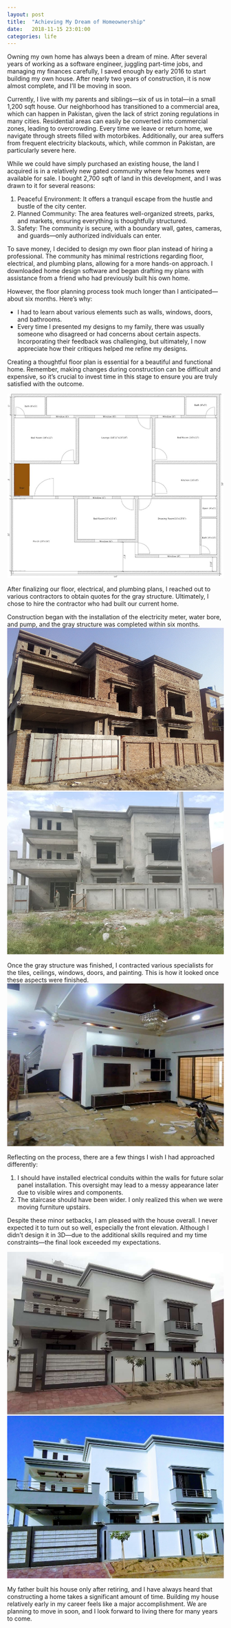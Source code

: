 ```yaml
---
layout: post
title:  "Achieving My Dream of Homeownership"
date:   2018-11-15 23:01:00
categories: life
---
```

Owning my own home has always been a dream of mine. After several years of working as a software engineer, juggling part-time jobs, and managing my finances carefully, I saved enough by early 2016 to start building my own house. After nearly two years of construction, it is now almost complete, and I’ll be moving in soon.

Currently, I live with my parents and siblings—six of us in total—in a small 1,200 sqft house. Our neighborhood has transitioned to a commercial area, which can happen in Pakistan, given the lack of strict zoning regulations in many cities. Residential areas can easily be converted into commercial zones, leading to overcrowding. Every time we leave or return home, we navigate through streets filled with motorbikes. Additionally, our area suffers from frequent electricity blackouts, which, while common in Pakistan, are particularly severe here.

While we could have simply purchased an existing house, the land I acquired is in a relatively new gated community where few homes were available for sale. I bought 2,700 sqft of land in this development, and I was drawn to it for several reasons:

1. Peaceful Environment: It offers a tranquil escape from the hustle and bustle of the city center.
2. Planned Community: The area features well-organized streets, parks, and markets, ensuring everything is thoughtfully structured.
3. Safety: The community is secure, with a boundary wall, gates, cameras, and guards—only authorized individuals can enter.

To save money, I decided to design my own floor plan instead of hiring a professional. The community has minimal restrictions regarding floor, electrical, and plumbing plans, allowing for a more hands-on approach. I downloaded home design software and began drafting my plans with assistance from a friend who had previously built his own home.

However, the floor planning process took much longer than I anticipated—about six months. Here’s why:

- I had to learn about various elements such as walls, windows, doors, and bathrooms.
- Every time I presented my designs to my family, there was usually someone who disagreed or had concerns about certain aspects. Incorporating their feedback was challenging, but ultimately, I now appreciate how their critiques helped me refine my designs.

Creating a thoughtful floor plan is essential for a beautiful and functional home. Remember, making changes during construction can be difficult and expensive, so it’s crucial to invest time in this stage to ensure you are truly satisfied with the outcome.

<img src="/assets/img/posts/building-my-own-house/home-plan.jpeg" alt="My house plan" />

After finalizing our floor, electrical, and plumbing plans, I reached out to various contractors to obtain quotes for the gray structure. Ultimately, I chose to hire the contractor who had built our current home.

Construction began with the installation of the electricity meter, water bore, and pump, and the gray structure was completed within six months.
<img src="/assets/img/posts/building-my-own-house/img-1.jpeg" alt="My house's raw structure" />
<img src="/assets/img/posts/building-my-own-house/img-2.jpeg" alt="My house's gray structure" />


Once the gray structure was finished, I contracted various specialists for the tiles, ceilings, windows, doors, and painting. This is how it looked once these aspects were finished.
<img src="/assets/img/posts/building-my-own-house/img-5.jpeg" alt="My house's interior" />


Reflecting on the process, there are a few things I wish I had approached differently:

1. I should have installed electrical conduits within the walls for future solar panel installation. This oversight may lead to a messy appearance later due to visible wires and components.
2. The staircase should have been wider. I only realized this when we were moving furniture upstairs.

Despite these minor setbacks, I am pleased with the house overall. I never expected it to turn out so well, especially the front elevation. Although I didn’t design it in 3D—due to the additional skills required and my time constraints—the final look exceeded my expectations.

<img src="/assets/img/posts/building-my-own-house/img-3.jpeg" alt="My house's interior" />
<img src="/assets/img/posts/building-my-own-house/img-4.jpeg" alt="My house's interior" />

My father built his house only after retiring, and I have always heard that constructing a home takes a significant amount of time. Building my house relatively early in my career feels like a major accomplishment. We are planning to move in soon, and I look forward to living there for many years to come.

